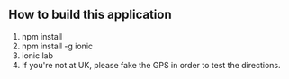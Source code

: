 ## How to build this application

1. npm install
2. npm install -g ionic
3. ionic lab
4. If you're not at UK, please fake the GPS in order to test the directions.
